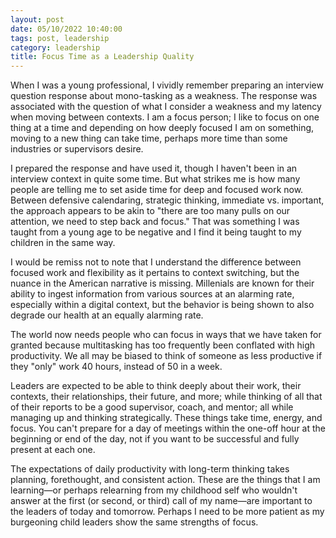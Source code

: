 ```yaml
---
layout: post
date: 05/10/2022 10:40:00
tags: post, leadership
category: leadership
title: Focus Time as a Leadership Quality
---
```


When I was a young professional, I vividly remember preparing an interview question response about mono-tasking as a weakness. The response was associated with the question of what I consider a weakness and my latency when moving between contexts. I am a focus person; I like to focus on one thing at a time and depending on how deeply focused I am on something, moving to a new thing can take time, perhaps more time than some industries or supervisors desire.

I prepared the response and have used it, though I haven't been in an interview context in quite some time. But what strikes me is how many people are telling me to set aside time for deep and focused work now. Between defensive calendaring, strategic thinking, immediate vs. important, the approach appears to be akin to "there are too many pulls on our attention, we need to step back and focus." That was something I was taught from a young age to be negative and I find it being taught to my children in the same way.

I would be remiss not to note that I understand the difference between focused work and flexibility as it pertains to context switching, but the nuance in the American narrative is missing. Millenials are known for their ability to ingest information from various sources at an alarming rate, especially within a digital context, but the behavior is being shown to also degrade our health at an equally alarming rate. 

The world now needs people who can focus in ways that we have taken for granted because multitasking has too frequently been conflated with high productivity. We all may be biased to think of someone as less productive if they "only" work 40 hours, instead of 50 in a week.

Leaders are expected to be able to think deeply about their work, their contexts, their relationships, their future, and more; while thinking of all that of their reports to be a good supervisor, coach, and mentor; all while managing up and thinking strategically. These things take time, energy, and focus. You can't prepare for a day of meetings within the one-off hour at the beginning or end of the day, not if you want to be successful and fully present at each one.

The expectations of daily productivity with long-term thinking takes planning, forethought, and consistent action. These are the things that I am learning—or perhaps relearning from my childhood self who wouldn't answer at the first (or second, or third) call of my name—are important to the leaders of today and tomorrow. Perhaps I need to be more patient as my burgeoning child leaders show the same strengths of focus.